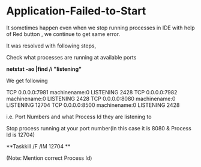 # Application-Failed-to-Start


It sometimes happen even when we stop running processes in IDE with help of Red button , we continue to get same error.

It was resolved with following steps,

Check what processes are running at available ports

**netstat -ao |find /i "listening"**

We get following

TCP    0.0.0.0:7981           machinename:0        LISTENING       2428
TCP    0.0.0.0:7982           machinename:0        LISTENING       2428
TCP    0.0.0.0:8080           machinename:0        LISTENING       12704
TCP    0.0.0.0:8500           machinename:0        LISTENING       2428

i.e. Port Numbers and what Process Id they are listening to

Stop process running at your port number(In this case it is 8080 & Process Id is 12704)

**Taskkill /F /IM 12704 **

(Note: Mention correct Process Id)
